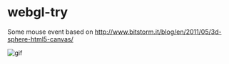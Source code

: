 # webgl-try

Some mouse event based on http://www.bitstorm.it/blog/en/2011/05/3d-sphere-html5-canvas/

![gif](https://github.com/kimonoki/webgl-try/blob/master/demo.gif)
